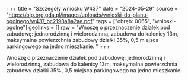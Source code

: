 +++
title = "Szczegóły wniosku W437"
date = "2024-05-29"
source = "https://bip.brg.gda.pl/images/uploads/wnioski-do-planu-ogolnego/w437_bc2198a8a2ae.pdf"
tags = ["obręb: 0065", "wnioski-ogolne"]
geolinks = []
raw = "Wnoszę o przeznaczenie działek pod zabudowę: jednorodzinną i wielorodzinną, zabudowa do kalenicy 13m, maksymalna powierzchnia zabudowy działki 35%, 0,5 miejsca parkingowego na jedno mieszkanie. "
+++

Wnoszę o przeznaczenie działek pod zabudowę: jednorodzinną i wielorodzinną,
zabudowa do kalenicy 13m, maksymalna powierzchnia zabudowy działki 35%, 0,5 miejsca
parkingowego na jedno mieszkanie.




